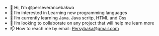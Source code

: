 - 👋 Hi, I’m @perseverancebakwa
- 👀 I’m interested in Learning new programming  languages
- 🌱 I’m currently learning Java. Java scritp, HTML and Css
- 💞️ I’m looking to collaborate on any project that will help me learn more
- 📫 How to reach me by email: Persybaka@gmail.com

<!---
perseverancebakwa/perseverancebakwa is a ✨ special ✨ repository because its `README.md` (this file) appears on your GitHub profile.
You can click the Preview link to take a look at your changes.
--->
